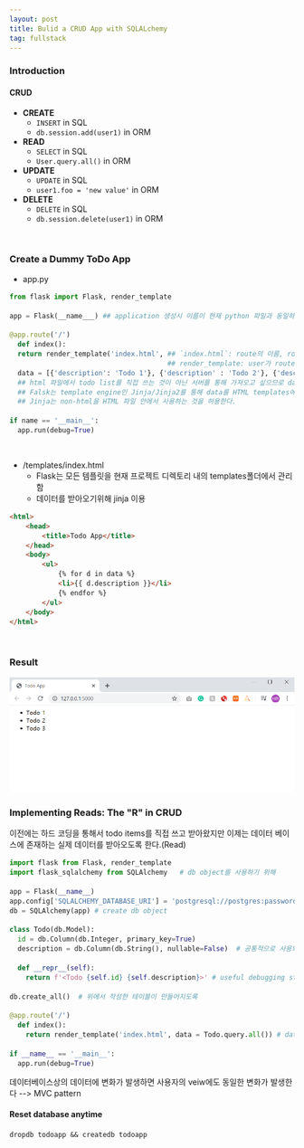 ```yaml
---
layout: post
title: Bulid a CRUD App with SQLALchemy
tag: fullstack
---
```


### Introduction
#### CRUD
- **CREATE**
  - `INSERT` in SQL
  - `db.session.add(user1)` in ORM
- **READ**
  - `SELECT` in SQL
  - `User.query.all()` in ORM
- **UPDATE**
  - `UPDATE` in SQL
  - `user1.foo = 'new value'` in ORM
- **DELETE**
  - `DELETE` in SQL
  - `db.session.delete(user1)` in ORM
  
 <br>
 
### Create a Dummy ToDo App
  
- app.py

```python
from flask import Flask, render_template
  
app = Flask(__name___) ## application 생성시 이름이 현재 python 파일과 동일하도록 설정
  
@app.route('/')
  def index():
  return render_template('index.html', ## `index.html`: route의 이름, route handler의 이름과 동일하게 설정
                                       ## render_template: user가 route를 방문할 때마다 HTML파일이 유저에게 render되도록 함
  data = [{'description': 'Todo 1'}, {'description' : 'Todo 2'}, {'description': 'Todo 3'}])
  ## html 파일에서 todo list를 직접 쓰는 것이 아닌 서버를 통해 가져오고 싶으므로 data라는 변수로 list를 생성함
  ## Falsk는 template engine인 Jinja/Jinja2를 통해 data를 HTML templates에서 사용하는 것을 허용
  ## Jinja는 non-html을 HTML 파일 안에서 사용하는 것을 허용한다.
  
if name == '__main__':
  app.run(debug=True)
```
<br>

- /templates/index.html
  - Flask는 모든 템플릿을 현재 프로젝트 디렉토리 내의 templates폴더에서 관리함
  - 데이터를 받아오기위해 jinja 이용
  
```html
<html>
    <head>
        <title>Todo App</title>
    </head>
    <body>
        <ul>
            {% for d in data %} 
            <li>{{ d.description }}</li>
            {% endfor %}
        </ul>
    </body>
</html>
```

<br>

### Result
![todoapp_result](/img/todoapp_result.png)


### Implementing Reads: The "R" in CRUD
이전에는 하드 코딩을 통해서 todo items를 직접 쓰고 받아왔지만 이제는 데이터 베이스에 존재하는 실제 데이터를 받아오도록 한다.(Read)
```python
import flask from Flask, render_template
import flask_sqlalchemy from SQLAlchemy   # db object를 사용하기 위해

app = Flask(__name__)
app.config['SQLALCHEMY_DATABASE_URI'] = 'postgresql://postgres:password@loaclhost:5432/todoapp'  # db와 flask를 연결함. SQLAlchemy는 db를 직접 생성해주지 않기 때문에 postgres의 createdb command line tool 사용
db = SQLAlchemy(app) # create db object

class Todo(db.Model):
  id = db.Column(db.Integer, primary_key=True)
  description = db.Column(db.String(), nullable=False)  # 공통적으로 사용되는 에트리뷰트, 하지만 중복될 가능성이 있으므로(non-unique) 기본키는 될 수 없다.
  
  def __repr__(self):
    return f'<Todo {self.id} {self.description}>' # useful debugging statements when we print these objects
    
db.create_all()  # 위에서 작성한 테이블이 만들어지도록

@app.route('/')
  def index():
    return render_template('index.html', data = Todo.query.all()) # data --> todoapp db의 Todo 테이블에서 가져옴
    
if __name__ == '__main__':
  app.run(debug=True)
```

데이터베이스상의 데이터에 변화가 발생하면 사용자의 veiw에도 동일한 변화가 발생한다 --> MVC pattern 

#### Reset database anytime
```
dropdb todoapp && createdb todoapp
```
  
